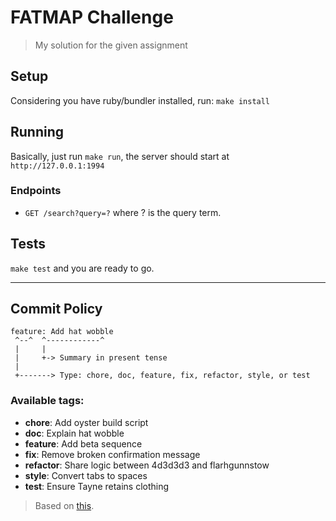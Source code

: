 # FATMAP Challenge
> My solution for the given assignment

## Setup

Considering you have ruby/bundler installed, run: `make install`

## Running

Basically, just run `make run`, the server should start at `http://127.0.0.1:1994`

### Endpoints

* `GET /search?query=?` where ? is the query term.

## Tests

`make test` and you are ready to go.

----

## Commit Policy

```
feature: Add hat wobble
 ^--^  ^------------^
 |     |
 |     +-> Summary in present tense
 |
 +-------> Type: chore, doc, feature, fix, refactor, style, or test
```

### Available tags:

 * **chore**: Add oyster build script
 * **doc**: Explain hat wobble
 * **feature**: Add beta sequence
 * **fix**: Remove broken confirmation message
 * **refactor**: Share logic between 4d3d3d3 and flarhgunnstow
 * **style**: Convert tabs to spaces
 * **test**: Ensure Tayne retains clothing

> Based on [this](http://seesparkbox.com/foundry/semantic_commit_messages).
